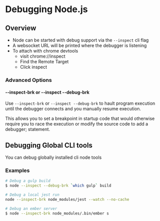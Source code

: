 # Debugging Node.js

## Overview

* Node can be started with debug support via the `--inspect` cli flag
* A websocket URL will be printed where the debugger is listening
* To attach with chrome devtools
    * visit chrome://inspect
    * Find the Remote Target
    * Click inspect

### Advanced Options

#### --inspect-brk  or --inspect --debug-brk

Use `--inspect-brk` or `--inspect --debug-brk` to hault program execution until the debugger connects and you manually resume execution.

This allows you to set a breakpoint in startup code that would otherwise require you to race the execution or modify the source code to add a debugger; statement.

## Debugging Global CLI tools

You can debug globally installed cli node tools 

### Examples

```bash
# Debug a gulp build
$ node --inspect --debug-brk `which gulp` build 

# Debug a local jest run
node --inspect-brk node_modules/jest --watch --no-cache

# Debug an ember server
$ node --inspect-brk node_modules/.bin/ember s
```
